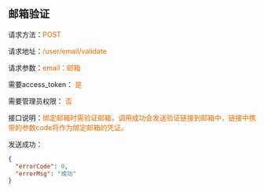 ## 邮箱验证

<p>请求方法：<span style="color:#e96900">POST</p>
<p>请求地址：<span style="color:#e96900">/user/email/validate</span></p>
<p>请求参数：<span style="color:#e96900">email：邮箱</span></p>
<p>需要access_token： <span style="color:#e96900">是</span></p>
<p>需要管理员权限： <span style="color:#e96900">否</span></p>
<p>接口说明：<span style="color:#e96900">绑定邮箱时需验证邮箱，调用成功会发送验证链接到邮箱中，链接中携带的参数code将作为绑定邮箱的凭证。
</span></p>
<p></p>
发送成功：

```json
{
  "errorCode": 0,
  "errorMsg": "成功"
}
```